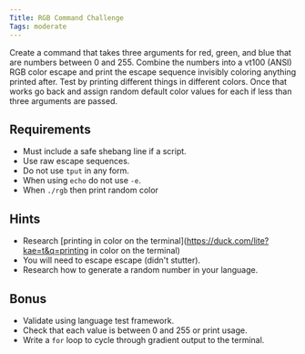 ```yaml
---
Title: RGB Command Challenge
Tags: moderate
---
```


Create a command that takes three arguments for red, green, and blue
that are numbers between 0 and 255. Combine the numbers into a vt100
(ANSI) RGB color escape and print the escape sequence invisibly coloring
anything printed after. Test by printing different things in different
colors. Once that works go back and assign random default color values
for each if less than three arguments are passed.

## Requirements

* Must include a safe shebang line if a script.
* Use raw escape sequences.
* Do not use `tput` in any form. 
* When using `echo` do not use `-e`.
* When `./rgb` then print random color

## Hints

* Research [printing in color on the terminal](https://duck.com/lite?kae=t&q=printing in color on the terminal)
* You will need to escape escape (didn't stutter).
* Research how to generate a random number in your language.

## Bonus

* Validate using language test framework.
* Check that each value is between 0 and 255 or print usage.
* Write a `for` loop to cycle through gradient output to the terminal.
